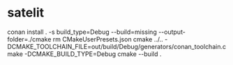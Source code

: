# satelit

conan install . -s build_type=Debug --build=missing --output-folder=./cmake
rm CMakeUserPresets.json
cmake ../..  -DCMAKE_TOOLCHAIN_FILE=out/build/Debug/generators/conan_toolchain.cmake -DCMAKE_BUILD_TYPE=Debug
cmake --build .
